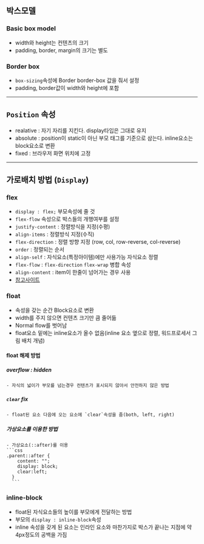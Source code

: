 ## 박스모델

### Basic box model
 - width와 height는 컨텐츠의 크기
 - padding, border, margin의 크기는 별도

### Border box
- `box-sizing`속성에 Border border-box 값을 줘서 설정
- padding, border값이 width와 height에 포함

---

## `Position` 속성
 - realative : 자기 자리를 지킨다. display타입은 그대로 유지
 - absolute : position이 static이 아닌 부모 태그를 기준으로 삼는다. inline요소는 block요소로 변환
 - fixed : 브라우저 화면 위치에 고정

---

## 가로배치 방법 (`Display`)

### flex
  - `display : flex;` 부모속성에 줄 것
  - `flex-flow` 속성으로 박스들의 개행여부를 설정
  - `justify-content` : 정렬방식을 지정(수평)
  - `align-items` : 정렬방식 지정(수직)
  - `flex-direction` : 정렬 방향 지정 (row, col, row-reverse, col-reverse)
  - `order` : 정렬되는 순서
  - `align-self` : 자식요소(특정아이템)에만 사용가능 자식요소 정렬
  - `flex-flow` : `flex-direction` `flex-wrap` 병합 속성
  - `align-content` : item이 한줄이 넘어가는 경우 사용
  - [참고사이트](http://www.beautifulcss.com/archives/2812)

### float
  - 속성을 갖는 순간 Block요소로 변환
  - width를 주지 않으면 컨텐츠 크기만 큼 줄어듦
  - Normal flow를 벗어남
  - float요소 밑에는 inline요소가 올수 없음(inline 요소 옆으로 정렬, 워드프로세서 그림 배치 개념)
#### float 해제 방법
  ##### overflow : hidden
    - 자식의 넓이가 부모를 넘는경우 컨텐츠가 표시되지 않아서 안전하지 않은 방법

  ##### `clear` fix
    - float된 요소 다음에 오는 요소에 `clear`속성을 줌(both, left, right)

  ##### 가상요소를 이용한 방법
    - 가상요소(::after)를 이용
    ```css
    .parent::after {
        content: "";
        display: block;
        clear:left;
      }
      ```

### inline-block
  - float된 자식요소들의 높이를 부모에게 전달하는 방법
  - 부모의 `display : inline-block`속성
  - inline 속성을 갖게 된 요소는 인라인 요소와 마찬가지로 박스가 끝나는 지점에 약 4px정도의 공백을 가짐
